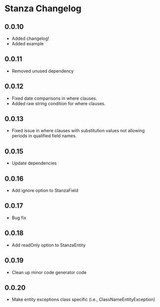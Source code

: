 # Stanza Changelog

## 0.0.10
- Added changelog!
- Added example

## 0.0.11
- Removed unused dependency

## 0.0.12
- Fixed date comparisons in where clauses.
- Added raw string condition for where clauses.

## 0.0.13
- Fixed issue in where clauses with substitution values not allowing periods in qualified field names.

## 0.0.15
- Update dependencies

## 0.0.16
- Add ignore option to StanzaField

## 0.0.17
- Bug fix

## 0.0.18
- Add readOnly option to StanzaEntity

## 0.0.19
- Clean up minor code generator code

## 0.0.20
- Make entity exceptions class specific (i.e., ClassNameEntityException)